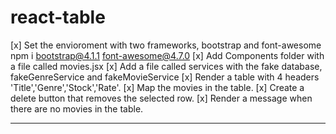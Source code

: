 # react-table


[x] Set the envioroment with two frameworks, bootstrap and font-awesome
      npm i bootstrap@4.1.1 font-awesome@4.7.0
[x] Add Components folder with a file called movies.jsx
[x] Add a file called services with the fake database, fakeGenreService and fakeMovieService
[x] Render a table with 4 headers 'Title','Genre','Stock','Rate'.
[x] Map the movies in the table.
[x] Create a delete button that removes the selected row.
[x] Render a message when there are no movies in the table.

---
     
